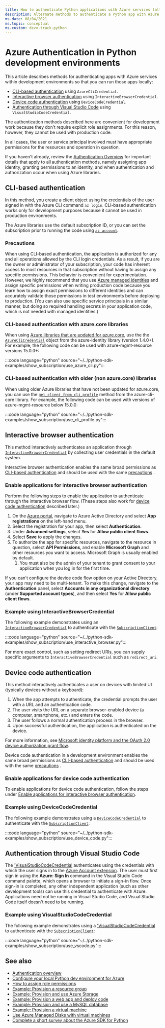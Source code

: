 ```yaml
---
title: How to authenticate Python applications with Azure services (alternate methods)
description: Alternate methods to authenticate a Python app with Azure services by using the Azure libraries
ms.date: 08/04/2021
ms.topic: conceptual
ms.custom: devx-track-python
---
```


# Azure Authentication in Python development environments

This article describes methods for authenticating apps with Azure services within development environments so that you can run those apps locally:

- [CLI-based authentication](#cli-based-authentication) using `AzureCliCredential`.
- [Interactive browser authentication](#interactive-browser-authentication) using `InteractiveBrowserCredential`.
- [Device code authentication](#device-code-authentication) using `DeviceCodeCredential`.
- [Authentication through Visual Studio Code](#authentication-through-visual-studio-code) using `VisualStudioCodeCredential`.

The authentication methods described here are convenient for development work because they don't require explicit role assignments. For this reason, however, they cannot be used with production code.

In all cases, the user or service principal involved must have appropriate permissions for the resources and operation in question.

If you haven't already, review the [Authentication Overview](azure-sdk-authenticate.md#how-to-assign-an-app-identity) for important details that apply to all authentication methods, namely assigning app identity, granting permissions to an identity, and when authentication and authorization occur when using Azure libraries.

## CLI-based authentication

In this method, you create a client object using the credentials of the user signed in with the Azure CLI command `az login`. CLI-based authentication works only for development purposes because it cannot be used in production environments.

The Azure libraries use the default subscription ID, or you can set the subscription prior to running the code using [`az account`](/cli/azure/manage-azure-subscriptions-azure-cli).

### Precautions

When using CLI-based authentication, the application is authorized for any and all operations allowed by the CLI login credentials. As a result, if you are the owner or administrator of your subscription, your code has inherent access to most resources in that subscription without having to assign any specific permissions. This behavior is convenient for experimentation. However, we highly recommend that you use [Azure managed identities](/azure/active-directory/managed-identities-azure-resources/overview) and assign specific permissions when writing production code because you learn how to assign exact permissions to different identities and can accurately validate those permissions in test environments before deploying to production. (You can also use specific service principals in a similar manner, but doing so required handling secrets in your application code, which is not needed with managed identities.)

### CLI-based authentication with azure.core libraries

When using [Azure libraries that are updated for azure.core](./azure-sdk-library-package-index.md#libraries-using-azurecore), use the the [`AzureCliCredential`](/python/api/azure-identity/azure.identity.azureclicredential) object from the azure-identity library (version 1.4.0+). For example, the following code can be used with azure-mgmt-resource versions 15.0.0+:

:::code language="python" source="~/../python-sdk-examples/show_subscription/use_azure_cli.py":::

### CLI-based authentication with older (non azure.core) libraries

When using older Azure libraries that have not been updated for azure.core, you can use the [`get_client_from_cli_profile`](/python/api/azure-common/azure.common.client_factory#get-client-from-cli-profile-client-class----kwargs-) method from the azure-cli-core library. For example, the following code can be used with versions of azure-mgmt-resource below 15.0.0:

:::code language="python" source="~/../python-sdk-examples/show_subscription/use_cli_profile.py":::

## Interactive browser authentication

This method interactively authenticates an application through [`InteractiveBrowserCredential`](/python/api/azure-identity/azure.identity.interactivebrowsercredential) by collecting user credentials in the default system.

Interactive browser authentication enables the same broad permissions as [CLI-based authentication](#cli-based-authentication) and should be used with the same [precautions](#precautions) .

### Enable applications for interactive browser authentication

Perform the following steps to enable the application to authenticate through the interactive browser flow. (These steps also work for [device code authentication](#device-code-authentication) described later.)

1. On the [Azure portal](https://portal.azure.com), navigate to Azure Active Directory and select **App registrations** on the left-hand menu.
1. Select the registration for your app, then select **Authentication**.
1. Under **Advanced settings**, select **Yes** for **Allow public client flows**.
1. Select **Save** to apply the changes.
1. To authorize the app for specific resources, navigate to the resource in question, select **API Permissions**, and enable **Microsoft Graph** and other resources you want to access. Microsoft Graph is usually enabled by default.
    1. You must also be the admin of your tenant to grant consent to your application when you log in for the first time.

If you can't configure the device code flow option on your Active Directory, your app may need to be multi-tenant. To make this change, navigate to the **Authentication** panel, select **Accounts in any organizational directory** (under **Supported account types**), and then select **Yes** for **Allow public client flows**.

### Example using InteractiveBrowserCredential

The following example demonstrates using an [`InteractiveBrowserCredential`](/python/api/azure-identity/azure.identity.interactivebrowsercredential) to authenticate with the [`SubscriptionClient`](/python/api/azure-mgmt-resource/azure.mgmt.resource.subscriptions.v2019_06_01.subscriptionclient):

:::code language="python" source="~/../python-sdk-examples/show_subscription/use_interactive_browser.py":::

For more exact control, such as setting redirect URIs, you can supply specific arguments to `InteractiveBrowserCredential` such as `redirect_uri`.

## Device code authentication

This method interactively authenticates a user on devices with limited UI (typically devices without a keyboard):

1. When the app attempts to authenticate, the credential prompts the user with a URL and an authentication code.
1. The user visits the URL on a separate browser-enabled device (a computer, smartphone, etc.) and enters the code.
1. The user follows a normal authentication process in the browser.
1. Upon successful authentication, the application is authenticated on the device.

For more information, see [Microsoft identity platform and the OAuth 2.0 device authorization grant flow](/azure/active-directory/develop/v2-oauth2-device-code).

Device code authentication in a development environment enables the same broad permissions as [CLI-based authentication](#cli-based-authentication) and should be used with the same [precautions](#precautions) .

### Enable applications for device code authentication

To enable applications for device code authentication, follow the steps under [Enable applications for interactive browser authentication](#enable-applications-for-interactive-browser-authentication).

### Example using DeviceCodeCredential

The following example demonstrates using a [`DeviceCodeCredential`](/python/api/azure-identity/azure.identity.devicecodecredential) to authenticate with the [`SubscriptionClient`](/python/api/azure-mgmt-resource/azure.mgmt.resource.subscriptions.v2019_06_01.subscriptionclient):

:::code language="python" source="~/../python-sdk-examples/show_subscription/use_device_code.py":::

## Authentication through Visual Studio Code

The ['VisualStudioCodeCredential](/python/api/azure-identity/azure.identity.visualstudiocodecredential) authenticates using the credentials with which the user signs in to the [Azure Account extension](https://marketplace.visualstudio.com/items?itemName=ms-vscode.azure-account). The user must first sign in using the **Azure: Sign In** command in the Visual Studio Code command palette, which opens a browser to initiate a sign-in flow. Once sign-in is completed, any other independent application (such as other development tools) can use this credential to authenticate with Azure. Applications need not be running in Visual Studio Code, and Visual Studio Code itself doesn't need to be running.

### Example using VisualStudioCodeCredential

The following example demonstrates using a ['VisualStudioCodeCredential](/python/api/azure-identity/azure.identity.visualstudiocodecredential) to authenticate with the [`SubscriptionClient`](/python/api/azure-mgmt-resource/azure.mgmt.resource.subscriptions.v2019_06_01.subscriptionclient):

:::code language="python" source="~/../python-sdk-examples/show_subscription/use_vscode.py":::

## See also

- [Authentication overview](azure-sdk-authenticate.md)
- [Configure your local Python dev environment for Azure](configure-local-development-environment.md)
- [How to assign role permissions](/azure/role-based-access-control/role-assignments-steps)
- [Example: Provision a resource group](azure-sdk-example-resource-group.md)
- [Example: Provision and use Azure Storage](azure-sdk-example-storage.md)
- [Example: Provision a web app and deploy code](azure-sdk-example-web-app.md)
- [Example: Provision and use a MySQL database](azure-sdk-example-database.md)
- [Example: Provision a virtual machine](azure-sdk-example-virtual-machines.md)
- [Use Azure Managed Disks with virtual machines](azure-sdk-samples-managed-disks.md)
- [Complete a short survey about the Azure SDK for Python](https://microsoft.qualtrics.com/jfe/form/SV_bNFX0HECjzPWMiG?Q_CHL=docs)
